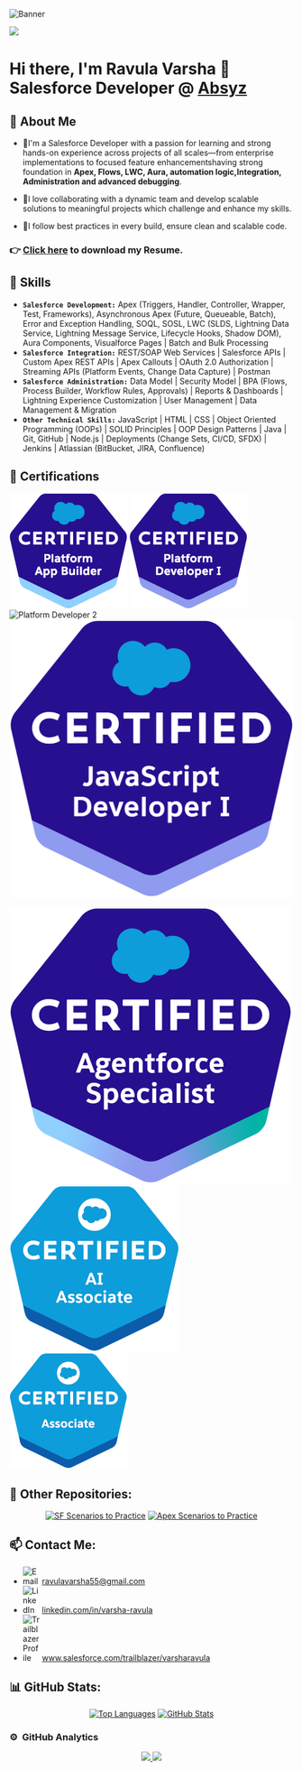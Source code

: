 ![Banner](https://github.com/RavulaVarsha55/RavulaVarsha55/blob/main/GitHub%20banner.png?raw=true)

![](https://komarev.com/ghpvc/?username=RavulaVarsha55&style=for-the-badge&abbreviated=true)

# Hi there, I'm Ravula Varsha 👋 <br> Salesforce Developer @ <a href="https://www.linkedin.com/company/absyz-ltd-/">**Absyz**</a> <br>        

## 🌟 About Me
- 🌟I'm a Salesforce Developer with a passion for learning and strong hands-on experience across projects of all scales—from enterprise implementations to focused feature enhancementshaving strong foundation in **Apex, Flows, LWC, Aura, automation logic,Integration, Administration and advanced debugging**.

- 👋I love collaborating with a dynamic team and develop scalable solutions to meaningful projects which challenge and enhance my skills.

- 🚀I follow best practices in every build, ensure clean and scalable code.


### 👉 <a href="https://github.com/Ravulavarsha55/Ravulavarsha55/raw/main/Salesforce%20Developer%20Varsha%20Ravula.pdf" download="Resume Salesforce Developer Varsha Ravula">Click here</a> to download my Resume.

## 🎯 Skills
- **`Salesforce Development:`** Apex (Triggers, Handler, Controller, Wrapper, Test, Frameworks), Asynchronous Apex (Future, Queueable, Batch), Error and Exception Handling, SOQL, SOSL, LWC (SLDS, Lightning Data Service, Lightning Message Service, Lifecycle Hooks, Shadow DOM), Aura Components, Visualforce Pages | Batch and Bulk Processing
- **`Salesforce Integration:`** REST/SOAP Web Services | Salesforce APIs | Custom Apex REST APIs | Apex Callouts | OAuth 2.0 Authorization | Streaming APIs (Platform Events, Change Data Capture) | Postman
- **`Salesforce Administration:`** Data Model | Security Model | BPA (Flows, Process Builder, Workflow Rules, Approvals) | Reports & Dashboards | Lightning Experience Customization | User Management | Data Management & Migration
- **`Other Technical Skills:`** JavaScript | HTML | CSS | Object Oriented Programming (OOPs) | SOLID Principles | OOP Design Patterns | Java | Git, GitHub | Node.js | Deployments (Change Sets, CI/CD, SFDX) | Jenkins | Atlassian (BitBucket, JIRA, Confluence)


## 📄 Certifications

<img src="Assets/certifications/App.Builder.png" title="App Builder"
                                class="w-24 mr-2 mb-2" />
                            <img src="Assets/certifications/Programmer.I.png" title="Platform Developer 1"
                                class="w-24 mr-2 mb-2" />
                            <img src="Assets/certifications/Programmer.II.png" title="Platform Developer 2"
                                class="w-24 mr-2 mb-2" />
                            <img src="Assets/certifications/JavaScript.Developer.I.png" title="Javascript Developer 1"
                                class="w-24 mr-2 mb-2" />
                            <!-- Associate SF Certifications -->
                            <div class="flex flex-wrap">
                                <img src="Assets/certifications/agentforce_specialist.png"
                                    title="Salesforce Agentforce Specialist" class="w-24 mr-2 mb-2" />
                                <img src="Assets/certifications/AI.Associate.png" title="Salesforce AI Associate"
                                    class="w-24 mr-2 mb-2" />
                                <img src="Assets/certifications/Associate.png" title="Salesforce Associate"
                                    class="w-24 mr-2 mb-2" />


## 🔗 Other Repositories:

<div align="center">
  <a href="https://github.com/RavulaVarsha55/Salesforce-Scenarios" title="SF Scenarios to Practice"><img src="https://github-readme-stats.vercel.app/api/pin/?username=Ravulavarsha55&repo=Salesforce-Scenarios&theme=highcontrast" height="150" alt="SF Scenarios to Practice" /></a>
  <a href="https://github.com/RavulaVarsha55/ApexSandbox.io-Solution" title="Apex Scenarios to Practice"><img src="https://github-readme-stats.vercel.app/api/pin/?username=Ravulavarsha55&repo=ApexSandbox.io-Solution&theme=highcontrast" height="150" alt="Apex Scenarios to Practice"/></a>
</div>

## 📫 Contact Me:

- <a href="mailto:ravulavarsha55@gmail.com"><img src="https://github.com/Ravulavarsha55/Ravulavarsha55/assets/152521234/2f95583c-b3ca-487e-a19b-3de9e6a9a675" alt="Email" width="30" style="display: inline-block"/></a> <a href="mailto:ravulavarsha55@gmail.com" target="_blank" title="Varsha's Email">ravulavarsha55@gmail.com</a>
- <a href="https://www.linkedin.com/in/varsha-ravula/"><img src="https://github.com/Ravulavarsha55/Ravulavarsha55/assets/152521234/01f9bd3b-5ae7-4918-a64a-0f10a9a388e4" alt="LinkedIn" width="30" style="display: inline-block"/></a> <a href="https://linkedin.com/in/varsha-ravula" target="_blank" title="Varsha's LinkedIn">linkedin.com/in/varsha-ravula</a>
- <a href="https://www.salesforce.com/trailblazer/varsharavula"><img src="https://github.com/Ravulavarsha55/Ravulavarsha55/assets/152521234/664d5190-d417-4818-a9af-056305be43c4" alt="Trailblazer Profile" width="30" style="display: inline-block"/></a> <a href="https://www.salesforce.com/trailblazer/varsharavula" target="_blank" title="Varsha's Trailblazer Profile">www.salesforce.com/trailblazer/varsharavula</a>

## 📊 GitHub Stats:
<div align="center">
  <a href="javascript:void(0);" title="Varsha's Most Used Languages"><img src="https://github-readme-stats.vercel.app/api/top-langs/?username=Ravulavarsha55&theme=nightowl&hide_border=false&include_all_commits=true&count_private=false&layout=donut" height="200" alt="Top Languages" /></a>
  <a href="javascript:void(0);" title="Varsha's GitHub Stats"><img src="https://github-readme-stats.vercel.app/api?username=Ravulavarsha55&show_icons=true&theme=nightowl&hide_rank=true" height="200" alt="GitHub Stats"  /></a>
</div>

### ⚙️ &nbsp;GitHub Analytics

<p align="center">
<a href="https://github.com/Ravulavarsha55">
  <img height="180em" src="https://github-readme-stats-eight-theta.vercel.app/api?username=Ravulavarsha55&show_icons=true&theme=algolia&include_all_commits=true&count_private=true"/>
  <img height="180em" src="https://github-readme-stats-eight-theta.vercel.app/api/top-langs/?username=Ravulavarsha55&layout=compact&langs_count=8&theme=algolia"/>
</a>
</p>


